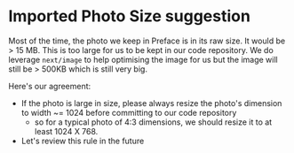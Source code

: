 # Imported Photo Size suggestion

Most of the time, the photo we keep in Preface is in its raw size. It would be > 15 MB.
This is too large for us to be kept in our code repository.
We do leverage `next/image` to help optimising the image for us but the image will still be > 500KB which is still very big.

Here's our agreement:

* If the photo is large in size, please always resize the photo's dimension to width ~= 1024 before committing to our code repository
  * so for a typical photo of 4:3 dimensions, we should resize it to at least 1024 X 768.
* Let's review this rule in the future
